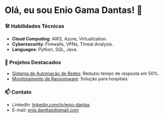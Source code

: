 # Olá, eu sou Enio Gama Dantas! 👋  

### 🛠 Habilidades Técnicas  
- **Cloud Computing**: AWS, Azure, Virtualization.  
- **Cybersecurity**: Firewalls, VPNs, Threat Analysis.  
- **Languages**: Python, SQL, Java.  

### 🌟 Projetos Destacados  
- [Sistema de Automação de Redes](https://github.com/EnioGamaDantas/network-automation): Reduziu tempo de resposta em 50%.  
- [Monitoramento de Ransomware](https://github.com/EnioGamaDantas/ransomware-monitor): Solução para hospitais.  

### 📫 Contato  
- LinkedIn: [linkedin.com/in/enio-dantas](https://www.linkedin.com/in/enio-dantas)  
- E-mail: enio.danttas@gmail.com  
